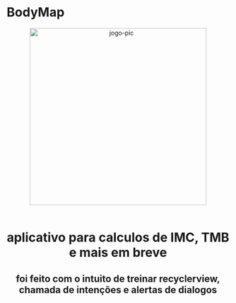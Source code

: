 # BodyMap

<div align="center">
<img align="center" alt="jogo-pic" height="400" src="./video.gif"/><br>
  <br>
  
  <h1>aplicativo para calculos de IMC, TMB e mais em breve</h1>
  <h2>foi feito com o intuito de treinar recyclerview, chamada de intenções e alertas de dialogos</h2>
  
</div>
